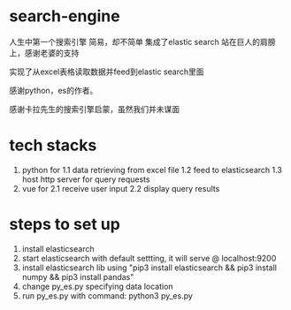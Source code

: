 # search-engine

人生中第一个搜索引擎
简易，却不简单
集成了elastic search
站在巨人的肩膀上，感谢老婆的支持

实现了从excel表格读取数据并feed到elastic search里面

感谢python，es的作者。

感谢卡拉先生的搜索引擎启蒙，虽然我们并未谋面

# tech stacks
1. python for 
1.1 data retrieving from excel file 
1.2 feed to elasticsearch
1.3 host http server for query requests
2. vue for 
2.1 receive user input
2.2 display query results

# steps to set up
1. install elasticsearch
2. start elasticsearch with default settting, it will serve @ localhost:9200
3. install elasticsearch lib using "pip3 install elasticsearch && pip3 install numpy && pip3 install pandas"
4. change py_es.py specifying data location
5. run py_es.py with command: python3 py_es.py
